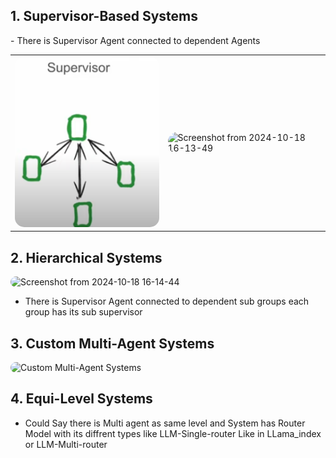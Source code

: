 ## 1. Supervisor-Based Systems

<table>
  <tr>
    <td><img src="supervisor-based.png" alt="Supervisor-Based Systems" width="300" style="border-radius: 15px;"></td>
    <td><img src="https://github.com/user-attachments/assets/26e95e0c-3f6f-44e6-90df-5d68c5661f85"(https://github.com/user-attachments/assets/8231a7bc-d5cd-4a9d-a0ae-0fff2bead5e5)" alt="Screenshot from 2024-10-18 16-13-49" width="300" style="border-radius: 15px;"></td>
  </tr>
  - There is Supervisor Agent connected to dependent Agents 
</table>

## 2. Hierarchical Systems
<img src="https://github.com/user-attachments/assets/d81b79ea-35b7-4c68-a443-5f112384a8ee" alt="Screenshot from 2024-10-18 16-14-44" width="300" style="border-radius: 15px;">

- There is Supervisor Agent connected to dependent sub groups each group has its sub supervisor 

## 3. Custom Multi-Agent Systems
<img src="https://github.com/user-attachments/assets/0eca9e95-6f77-41c8-89bc-3a3efefb3f65" alt="Custom Multi-Agent Systems" width="300" style="border-radius: 15px;">

## 4. Equi-Level Systems
- Could Say there is Multi agent as same level and System has Router Model with its diffrent types like LLM-Single-router Like in LLama_index or LLM-Multi-router  
